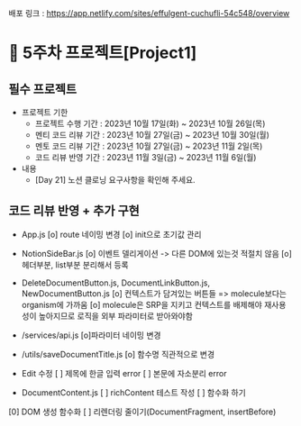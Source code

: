 배포 링크 : https://app.netlify.com/sites/effulgent-cuchufli-54c548/overview

# 📌 5주차 프로젝트[Project1]

## 필수 프로젝트

- 프로젝트 기한
  - 프로젝트 수행 기간 : 2023년 10월 17일(화) ~ 2023년 10월 26일(목)
  - 멘티 코드 리뷰 기간 : 2023년 10월 27일(금) ~ 2023년 10월 30일(월)
  - 멘토 코드 리뷰 기간 : 2023년 10월 27일(금) ~ 2023년 11월 2일(목)
  - 코드 리뷰 반영 기간 : 2023년 11월 3일(금) ~ 2023년 11월 6일(월)
- 내용
  - [Day 21] 노션 클로닝 요구사항을 확인해 주세요.

## 코드 리뷰 반영 + 추가 구현

- App.js
  [o] route 네이밍 변경
  [o] init으로 초기값 관리

- NotionSideBar.js
  [o] 이벤트 델리게이션 -> 다른 DOM에 있는것 적절치 않음
  [o] 헤더부분, list부분 분리해서 등록

- DeleteDocumentButton.js, DocumentLinkButton.js, NewDocumentButton.js
  [o] 컨텍스트가 담겨있는 버튼들 => molecule보다는 organism에 가까움
  [o] molecule은 SRP을 지키고 컨텍스트를 배제해야 재사용성이 높아지므로 로직을 외부 파라미터로 받아와야함

- /services/api.js
  [o]파라미터 네이밍 변경

- /utils/saveDocumentTitle.js
  [o] 함수명 직관적으로 변경

- Edit 수정
  [ ] 제목에 한글 입력 error
  [ ] 본문에 자소분리 error

- DocumentContent.js
  [ ] richContent 테스트 작성
  [ ] 함수화 하기

[0] DOM 생성 함수화
[ ] 리렌더링 줄이기(DocumentFragment, insertBefore)




